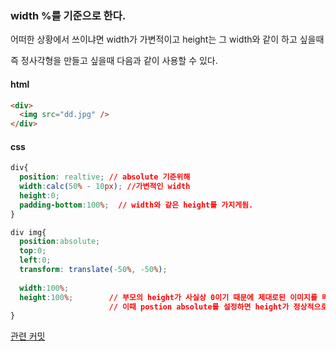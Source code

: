 
### **width %를 기준으로 한다.**


어떠한 상황에서 쓰이냐면 width가 가변적이고 height는 그 width와 같이 하고 싶을때

즉 정사각형을 만들고 싶을때 다음과 같이 사용할 수 있다.

#### html
```html
<div>
  <img src="dd.jpg" />
</div>
```

#### css
```css
div{ 
  position: realtive; // absolute 기준위해
  width:calc(50% - 10px); //가변적인 width
  height:0;
  padding-bottom:100%;  // width와 같은 height를 가지게됨.
}

div img{
  position:absolute;
  top:0;
  left:0;
  transform: translate(-50%, -50%);
  
  width:100%;
  height:100%;        // 부모의 height가 사실상 0이기 때문에 제대로된 이미지를 띄우지 못한다. 
                      // 이때 postion absolute를 설정하면 height가 정상적으로 작동한다. 그래서 중앙정렬시켜준다.
}
```


[관련 커밋](https://github.com/daehwan2/tomorrow-house/commit/578e43fabfe02e1ccf6e2360b3de48d36abbca51) 
